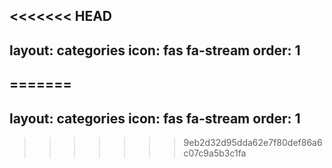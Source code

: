 <<<<<<< HEAD
---
layout: categories
icon: fas fa-stream
order: 1
---
=======
---
layout: categories
icon: fas fa-stream
order: 1
---
>>>>>>> 9eb2d32d95dda62e7f80def86a6c07c9a5b3c1fa
